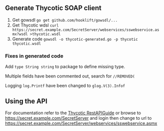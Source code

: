 
## Generate Thycotic SOAP client

1. Get gowsdl `go get github.com/hooklift/gowsdl/...`
2. Get Thycotic wdsl `curl https://secret.example.com/SecretServer/webservices/sswebservice.asmx?wsdl >thycotic.wsdl`
3. Generate code `gowsdl -o thycotic-generated.go -p thycotic thycotic.wsdl`

### Fixes in generated code
Add `type String string` to package to define missing type. 

Multiple fields have been commented out, search for `//REMOVED(`

Logging `log.Printf` have been changed to `glog.V(3).Infof` 



## Using the API
For documentation refer to the [Thycotic RestAPIGuide](./ThycoticSS_RestAPIGuide.pdf) or browse to https://secret.example.com/SecretServer and login then change to url to https://secret.example.com/SecretServer/webservices/sswebservice.asmx